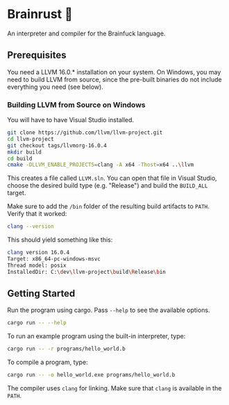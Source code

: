# Brainrust 🧠

An interpreter and compiler for the Brainfuck language.

## Prerequisites

You need a LLVM 16.0.* installation on your system. On Windows, you may need to
build LLVM from source, since the pre-built binaries do not include everything
you need (see below).

### Building LLVM from Source on Windows

You will have to have Visual Studio installed.

```bash
git clone https://github.com/llvm/llvm-project.git
cd llvm-project
git checkout tags/llvmorg-16.0.4
mkdir build
cd build
cmake -DLLVM_ENABLE_PROJECTS=clang -A x64 -Thost=x64 ..\llvm
```

This creates a file called `LLVM.sln`. You can open that file in Visual Studio,
choose the desired build type (e.g. "Release") and build the `BUILD_ALL` target.

Make sure to add the `/bin` folder of the resulting build artifacts to `PATH`.
Verify that it worked:

```bash
clang --version
```

This should yield something like this:

```bash
clang version 16.0.4
Target: x86_64-pc-windows-msvc
Thread model: posix
InstalledDir: C:\dev\llvm-project\build\Release\bin
```

## Getting Started

Run the program using cargo. Pass `--help` to see the available options.

```bash
cargo run -- --help
```

To run an example program using the built-in interpreter, type:

```bash
cargo run -- -r programs/hello_world.b
```

To compile a program, type:

```bash
cargo run -- -o hello_world.exe programs/hello_world.b
```

The compiler uses `clang` for linking. Make sure that `clang` is available in
the `PATH`.
